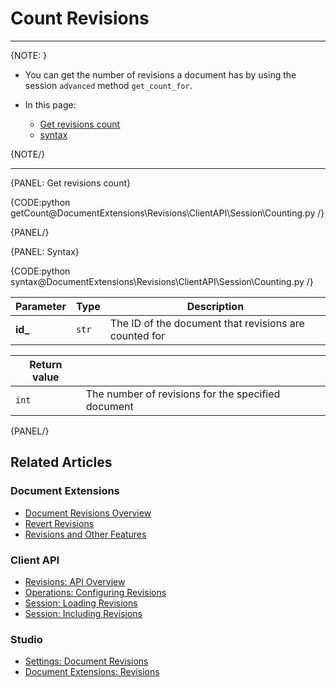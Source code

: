 # Count Revisions

---

{NOTE: }

* You can get the number of revisions a document has by using the session `advanced` method `get_count_for`.

* In this page:  
   * [Get revisions count](../../../../document-extensions/revisions/client-api/session/counting#get-revisions-count)
   * [syntax](../../../../document-extensions/revisions/client-api/session/counting#syntax)

{NOTE/}

---

{PANEL: Get revisions count}

{CODE:python getCount@DocumentExtensions\Revisions\ClientAPI\Session\Counting.py /}

{PANEL/}

{PANEL: Syntax}

{CODE:python syntax@DocumentExtensions\Revisions\ClientAPI\Session\Counting.py /}

| Parameter | Type | Description |
| - | - | - |
| **id_** | `str` | The ID of the document that revisions are counted for |

| Return value | |
| - | - |
| `int` | The number of revisions for the specified document |

{PANEL/}

## Related Articles

### Document Extensions

* [Document Revisions Overview](../../../../document-extensions/revisions/overview)  
* [Revert Revisions](../../../../document-extensions/revisions/revert-revisions)  
* [Revisions and Other Features](../../../../document-extensions/revisions/revisions-and-other-features)  

### Client API

* [Revisions: API Overview](../../../../document-extensions/revisions/client-api/overview)  
* [Operations: Configuring Revisions](../../../../document-extensions/revisions/client-api/operations/configure-revisions)  
* [Session: Loading Revisions](../../../../document-extensions/revisions/client-api/session/loading)  
* [Session: Including Revisions](../../../../document-extensions/revisions/client-api/session/including)  

### Studio

* [Settings: Document Revisions](../../../../studio/database/settings/document-revisions)  
* [Document Extensions: Revisions](../../../../studio/database/document-extensions/revisions)  
